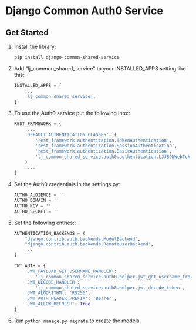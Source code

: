# Django Common Auth0 Service

## Get Started


1. Install the library:

    ```bash
    pip install django-common-shared-service
    ```

2. Add "lj_common_shared_service" to your INSTALLED_APPS setting like this:

    ```py
    INSTALLED_APPS = [
        ...
        'lj_common_shared_service',
    ]
    ```

3. To use the Auth0 service put the following into::

    ```py
    REST_FRAMEWORK = {
        ....
        'DEFAULT_AUTHENTICATION_CLASSES': (
            'rest_framework.authentication.TokenAuthentication',
            'rest_framework.authentication.SessionAuthentication',
            'rest_framework.authentication.BasicAuthentication',
            'lj_common_shared_service.auth0.authentication.LJJSONWebTokenAuthentication',
        )
        ....
    ]
    ```

4. Set the Auth0 credentials in the settings.py:

    ```py
    AUTH0_AUDIENCE = ''
    AUTH0_DOMAIN = ''
    AUTH0_KEY = ''
    AUTH0_SECRET = ''
    ```

5. Set the following entries::

    ```py
    AUTHENTICATION_BACKENDS = (
        "django.contrib.auth.backends.ModelBackend",
        "django.contrib.auth.backends.RemoteUserBackend",
        ...
    )
    ```

    ```py
    JWT_AUTH = {
        'JWT_PAYLOAD_GET_USERNAME_HANDLER':
            'lj_common_shared_service.auth0.helper.jwt_get_username_from_payload_handler',
        'JWT_DECODE_HANDLER':
            'lj_common_shared_service.auth0.helper.jwt_decode_token',
        'JWT_ALGORITHM': 'RS256',
        'JWT_AUTH_HEADER_PREFIX': 'Bearer',
        'JWT_ALLOW_REFRESH': True
    }
    ```

6. Run `python manage.py migrate` to create the models.

